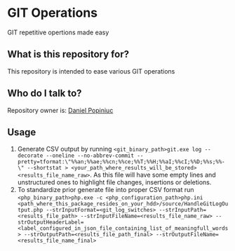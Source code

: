 GIT Operations
==============

GIT repetitive opertions made easy


## What is this repository for? ##

This repository is intended to ease various GIT operations


## Who do I talk to? ##

Repository owner is: [Daniel Popiniuc](mailto:danielpopiniuc@gmail.com)


## Usage ##

1. Generate CSV output by running `<git_binary_path>git.exe log --decorate --oneline --no-abbrev-commit --pretty=tformat:\"%%an;%%ae;%%cn;%%ce;%%T;%%H;%%aI;%%cI;%%D;%%s;%%-\" --shortstat > <your_path_where_results_will_be_stored><results_file_name_raw>`. As this file will have some empty lines and unstructured ones to highlight file changes, insertions or deletions.
2. To standardize prior generate file into proper CSV format run `<php_binary_path>php.exe -c <php_configuration_path>php.ini <path_where_this_package_resides_on_your_hdd>/source/HandleGitLogOutput.php --strInputFormat=<git_log_switches> --strInputPath=<results_file_path> --strInputFileName=<results_file_name_raw> --strOutputHeaderLabel=<label_configured_in_json_file_containing_list_of_meaningfull_words> --strOutputPath=<results_file_path_final> --strOutputFileName=<results_file_name_final>`

